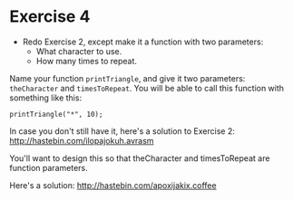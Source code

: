 Exercise 4
==

* Redo Exercise 2, except make it a function with two parameters:
  * What character to use.
  * How many times to repeat.

Name your function `printTriangle`, and give it two parameters: `theCharacter` and `timesToRepeat`. You will be able to call this function with something like this:

`printTriangle("*", 10);`

In case you don't still have it, here's a solution to Exercise 2: http://hastebin.com/ilopajokuh.avrasm

You'll want to design this so that theCharacter and timesToRepeat are function parameters.

Here's a solution: http://hastebin.com/apoxijakix.coffee
